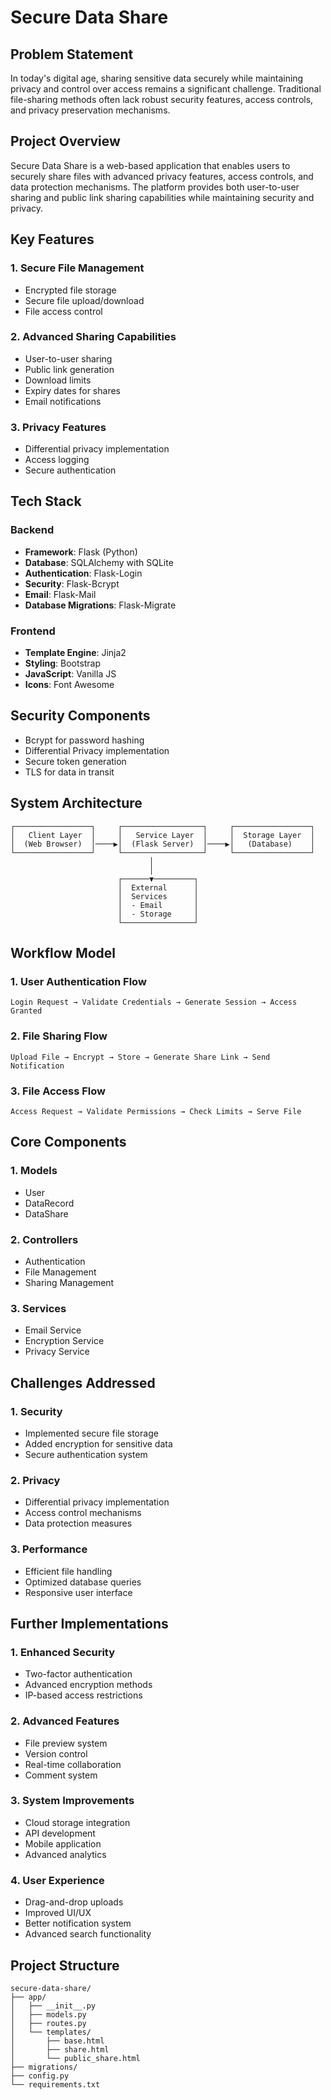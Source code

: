 # Secure Data Share 

## Problem Statement
In today's digital age, sharing sensitive data securely while maintaining privacy and control over access remains a significant challenge. Traditional file-sharing methods often lack robust security features, access controls, and privacy preservation mechanisms.

## Project Overview
Secure Data Share is a web-based application that enables users to securely share files with advanced privacy features, access controls, and data protection mechanisms. The platform provides both user-to-user sharing and public link sharing capabilities while maintaining security and privacy.

## Key Features

### 1. Secure File Management
- Encrypted file storage
- Secure file upload/download
- File access control

### 2. Advanced Sharing Capabilities
- User-to-user sharing
- Public link generation
- Download limits
- Expiry dates for shares
- Email notifications

### 3. Privacy Features
- Differential privacy implementation
- Access logging
- Secure authentication

## Tech Stack

### Backend
- **Framework**: Flask (Python)
- **Database**: SQLAlchemy with SQLite
- **Authentication**: Flask-Login
- **Security**: Flask-Bcrypt
- **Email**: Flask-Mail
- **Database Migrations**: Flask-Migrate

### Frontend
- **Template Engine**: Jinja2
- **Styling**: Bootstrap
- **JavaScript**: Vanilla JS
- **Icons**: Font Awesome

## Security Components
- Bcrypt for password hashing
- Differential Privacy implementation
- Secure token generation
- TLS for data in transit

## System Architecture
```
┌─────────────────┐     ┌──────────────────┐     ┌─────────────────┐
│   Client Layer  │     │   Service Layer  │     │  Storage Layer  │
│  (Web Browser)  │────▶│  (Flask Server)  │────▶│   (Database)    │
└─────────────────┘     └──────────────────┘     └─────────────────┘
                               │
                               │
                        ┌──────▼─────────┐
                        │  External      │
                        │  Services      │
                        │  - Email       │
                        │  - Storage     │
                        └────────────────┘
```

## Workflow Model

### 1. User Authentication Flow
```
Login Request → Validate Credentials → Generate Session → Access Granted
```

### 2. File Sharing Flow
```
Upload File → Encrypt → Store → Generate Share Link → Send Notification
```

### 3. File Access Flow
```
Access Request → Validate Permissions → Check Limits → Serve File
```

## Core Components

### 1. Models
- User
- DataRecord
- DataShare

### 2. Controllers
- Authentication
- File Management
- Sharing Management

### 3. Services
- Email Service
- Encryption Service
- Privacy Service

## Challenges Addressed

### 1. Security
- Implemented secure file storage
- Added encryption for sensitive data
- Secure authentication system

### 2. Privacy
- Differential privacy implementation
- Access control mechanisms
- Data protection measures

### 3. Performance
- Efficient file handling
- Optimized database queries
- Responsive user interface

## Further Implementations

### 1. Enhanced Security
- Two-factor authentication
- Advanced encryption methods
- IP-based access restrictions

### 2. Advanced Features
- File preview system
- Version control
- Real-time collaboration
- Comment system

### 3. System Improvements
- Cloud storage integration
- API development
- Mobile application
- Advanced analytics

### 4. User Experience
- Drag-and-drop uploads
- Improved UI/UX
- Better notification system
- Advanced search functionality

## Project Structure
```
secure-data-share/
├── app/
│   ├── __init__.py
│   ├── models.py
│   ├── routes.py
│   └── templates/
│       ├── base.html
│       ├── share.html
│       └── public_share.html
├── migrations/
├── config.py
└── requirements.txt
```


